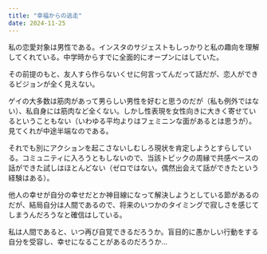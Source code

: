 ```yaml
---
title: "幸福からの逃走"
date: 2024-11-25
---
```


私の恋愛対象は男性である。インスタのサジェストもしっかりと私の趣向を理解してくれている。中学時からすでに全面的にオープンにはしていた。

その前提のもと、友人すら作らないくせに何言ってんだって話だが、恋人ができるビジョンが全く見えない。

ゲイの大多数は筋肉があって男らしい男性を好むと思うのだが（私も例外ではない）、私自身には筋肉など全くない。しかし性表現を女性向きに大きく寄せているということもない（いわゆる平均よりはフェミニンな面があるとは思うが）。見てくれが中途半端なのである。

それでも別にアクションを起こさないしむしろ現状を肯定しようとすらしている。コミュニティに入ろうともしないので、当該トピックの周縁で共感ベースの話ができた試しはほとんどない（ゼロではない。偶然出会えて話ができたという経験はある）。

他人の幸せが自分の幸せだとか神目線になって解決しようとしている節があるのだが、結局自分は人間であるので、将来のいつかのタイミングで寂しさを感じてしまうんだろうなと確信はしている。

私は人間であると、いつ再び自覚できるだろうか。盲目的に愚かしい行動をする自分を受容し、幸せになることがあるのだろうか...